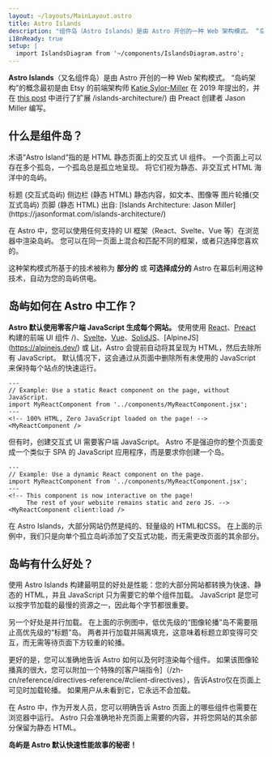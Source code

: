 ```yaml
---
layout: ~/layouts/MainLayout.astro
title: Astro Islands
description: "组件岛（Astro Islands）是由 Astro 开创的一种 Web 架构模式。 “岛屿架构”由 Etsy 的前端架构师 Katie Sylor-Miller 在 2019 年首次提出，并由 Preact 的创建者 Jason Miller 进行了扩展。"
i18nReady: true
setup: |
  import IslandsDiagram from '~/components/IslandsDiagram.astro';
---
```


**Astro Islands**（又名组件岛）是由 Astro 开创的一种 Web 架构模式。 “岛屿架构”的概念最初是由 Etsy 的前端架构师 [Katie Sylor-Miller](https://twitter.com/ksylor) 在 2019 年提出的，并在 [this post](https://jasonformat.com) 中进行了扩展 /islands-architecture/) 由 Preact 创建者 Jason Miller 编写。

## 什么是组件岛？

术语“Astro Island”指的是 HTML 静态页面上的交互式 UI 组件。 一个页面上可以存在多个孤岛，一个孤岛总是孤立地呈现。 将它们视为静态、非交互式 HTML 海洋中的岛屿。

<IslandsDiagram>
    <Fragment slot="headerApp">标题 (交互式岛屿)</Fragment>
    <Fragment slot="sidebarApp">侧边栏 (静态 HTML)</Fragment>
    <Fragment slot="main">
        静态内容，如文本、图像等
    </Fragment>
    <Fragment slot="carouselApp">图片轮播(交互式岛屿)</Fragment>
    <Fragment slot="footer">页脚 (静态 HTML)</Fragment>
    <Fragment slot="source">出自: [Islands Architecture: Jason Miller](https://jasonformat.com/islands-architecture/)</Fragment>
</IslandsDiagram>

在 Astro 中，您可以使用任何支持的 UI 框架（React、Svelte、Vue 等）在浏览器中渲染岛屿。 您可以在同一页面上混合和匹配不同的框架，或者只选择您喜欢的。

这种架构模式所基于的技术被称为 **部分的** 或 **可选择成分的** Astro 在幕后利用这种技术，自动为您的岛屿供电。

## 岛屿如何在 Astro 中工作？

**Astro 默认使用零客户端 JavaScript 生成每个网站。** 使用使用 [React](https://reactjs.org/)、[Preact](https://preactjs.com) 构建的前端 UI 组件 /)、[Svelte](https://svelte.dev/)、[Vue](https://vuejs.org/)、[SolidJS](https://www.solidjs.com/)、[AlpineJS] (https://alpinejs.dev/) 或 [Lit](https://lit.dev/)，Astro 会提前自动将其呈现为 HTML，然后去除所有 JavaScript。 默认情况下，这会通过从页面中删除所有未使用的 JavaScript 来保持每个站点的快速运行。

```astro title="src/pages/index.astro"
---
// Example: Use a static React component on the page, without JavaScript.
import MyReactComponent from '../components/MyReactComponent.jsx';
---
<!-- 100% HTML, Zero JavaScript loaded on the page! -->
<MyReactComponent />
```

但有时，创建交互式 UI 需要客户端 JavaScript。 Astro 不是强迫你的整个页面变成一个类似于 SPA 的 JavaScript 应用程序，而是要求你创建一个岛。

```astro title="src/pages/index.astro" ins="client:load"
---
// Example: Use a dynamic React component on the page.
import MyReactComponent from '../components/MyReactComponent.jsx';
---
<!-- This component is now interactive on the page! 
     The rest of your website remains static and zero JS. -->
<MyReactComponent client:load />
```
在 Astro Islands，大部分网站仍然是纯的、轻量级的 HTML和CSS。 在上面的示例中，我们只是向单个孤立岛屿添加了交互式功能，而无需更改页面的其余部分。

## 岛屿有什么好处？

使用 Astro Islands 构建最明显的好处是性能：您的大部分网站都转换为快速、静态的 HTML，并且 JavaScript 只为需要它的单个组件加载。 JavaScript 是您可以按字节加载的最慢的资源之一，因此每个字节都很重要。

另一个好处是并行加载。 在上面的示例图中，低优先级的“图像轮播”岛不需要阻止高优先级的“标题”岛。 两者并行加载并隔离填充，这意味着标题立即变得可交互，而无需等待页面下方较重的轮播。

更好的是，您可以准确地告诉 Astro 如何以及何时渲染每个组件。 如果该图像轮播真的很大，您可以附加一个特殊的[客户端指令]（/zh-cn/reference/directives-reference/#client-directives），告诉Astro仅在页面上可见时加载轮播。 如果用户从未看到它，它永远不会加载。

在 Astro 中，作为开发人员，您可以明确告诉 Astro 页面上的哪些组件也需要在浏览器中运行。 Astro 只会准确地补充页面上需要的内容，并将您网站的其余部分保留为静态 HTML。

**岛屿是 Astro 默认快速性能故事的秘密！**
